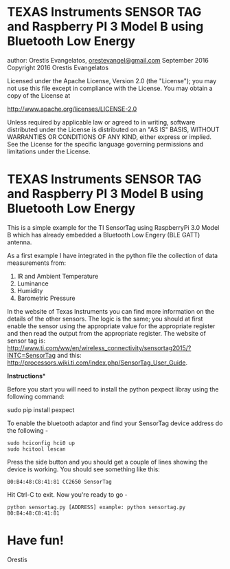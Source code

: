 #  TEXAS Instruments SENSOR TAG and Raspberry PI 3 Model B using Bluetooth Low Energy
	
	
author: Orestis Evangelatos, orestevangel@gmail.com
September 2016
Copyright 2016 Orestis Evangelatos

Licensed under the Apache License, Version 2.0 (the "License");
you may not use this file except in compliance with the License.
You may obtain a copy of the License at

http://www.apache.org/licenses/LICENSE-2.0

Unless required by applicable law or agreed to in writing, software
distributed under the License is distributed on an "AS IS" BASIS,
WITHOUT WARRANTIES OR CONDITIONS OF ANY KIND, either express or implied.
See the License for the specific language governing permissions and
limitations under the License.



TEXAS Instruments SENSOR TAG and Raspberry PI 3 Model B using Bluetooth Low Energy
===================================================================================

This is a simple example for the TI SensorTag using RaspberryPi 3.0 Model B which has already embedded a Bluetooth Low Engery (BLE GATT) antenna.

As a first example I have integrated in the python file the collection of data measurements from:
1. IR and Ambient Temperature
2. Luminance
3. Humidity
4. Barometric Pressure 

In the website of Texas Instruments you can find more information on the details of the other sensors. The logic is the same; you should at first
enable the sensor using the appropriate value for the appropriate register and then read the output from the appropriate register. 
The website of sensor tag is:  
http://www.ti.com/ww/en/wireless_connectivity/sensortag2015/?INTC=SensorTag 
and this:
http://processors.wiki.ti.com/index.php/SensorTag_User_Guide.


**************Instructions***************

Before you start you will need to install the python pexpect libray using the following command:

 sudo pip install pexpect

To enable the bluetooth adaptor and find your SensorTag device address do the following -

    sudo hciconfig hci0 up
    sudo hcitool lescan 

Press the side button and you should get a couple of lines showing the device is working. 
You should see something like this: 

	B0:B4:48:C8:41:81 CC2650 SensorTag

Hit Ctrl-C to exit.  Now you're ready to go -

    python sensortag.py [ADDRESS] example: python sensortag.py B0:B4:48:C8:41:81
    
    
# Have fun!
 Orestis
